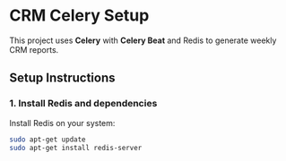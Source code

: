# CRM Celery Setup

This project uses **Celery** with **Celery Beat** and Redis to generate weekly CRM reports.

## Setup Instructions

### 1. Install Redis and dependencies

Install Redis on your system:

```bash
sudo apt-get update
sudo apt-get install redis-server
```
